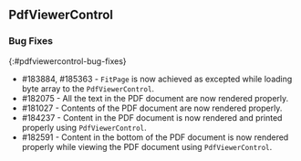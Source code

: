 ## PdfViewerControl

### Bug Fixes
{:#pdfviewercontrol-bug-fixes}

* \#183884, \#185363 - `FitPage` is now achieved as excepted while loading byte array to the `PdfViewerControl`. 
* \#182075 - All the text in the PDF document are now rendered properly.
* \#181027 - Contents of the PDF document are now rendered properly.
* \#184237 - Content in the PDF document is now rendered and printed properly using `PdfViewerControl`.  
* \#182591 - Content in the bottom of the PDF document is now rendered properly while viewing the PDF document using `PdfViewerControl`.